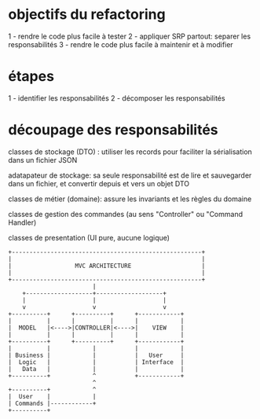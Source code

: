 # objectifs du refactoring

1 - rendre le code plus facile à tester
2 - appliquer SRP partout: separer les responsabilités
3 - rendre le code plus facile à maintenir et à modifier

# étapes

1 - identifier les responsabilités
2 - décomposer les responsabilités

# découpage des responsabilités

classes de stockage (DTO) : utiliser les records pour faciliter la sérialisation dans un fichier JSON

adatapateur de stockage: sa seule responsabilité est de lire et sauvegarder dans un fichier, et convertir depuis et vers un objet DTO

classes de métier (domaine): assure les invariants et les règles du domaine

classes de gestion des commandes (au sens "Controller" ou "Command Handler)


classes de presentation (UI pure, aucune logique)

    +------------------------------------------------------+
    |                                                      |
    |                  MVC ARCHITECTURE                    |
    |                                                      |
    +------------------------------------------------------+
                            |
        +-------------------+-------------------+
        |                   |                   |
        v                   v                   v
    +----------+      +----------+      +------------+
    |          |      |          |      |            |
    |  MODEL   |<---->|CONTROLLER|<---->|    VIEW    |
    |          |      |          |      |            |
    +----------+      +----------+      +------------+
    |          |            |           |            |
    | Business |            |           |   User     |
    |  Logic   |            |           | Interface  |
    |   Data   |            |           |            |
    +----------+            ^           +------------+
                            ^
    +----------+            ^
    |  User    |            |
    | Commands |------------+
    +----------+

